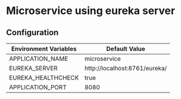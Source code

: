 # Microservice using eureka server

## Configuration

Environment Variables | Default Value
------------ | -------------
APPLICATION_NAME | microservice
EUREKA_SERVER | http://localhost:8761/eureka/
EUREKA_HEALTHCHECK | true
APPLICATION_PORT | 8080